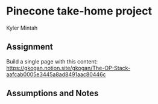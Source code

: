 # Pinecone take-home project

Kyler Mintah

## Assignment

Build a single page with this content:
https://gkogan.notion.site/gkogan/The-OP-Stack-aafcab0005e3445a8ad8491aac80446c

## Assumptions and Notes

